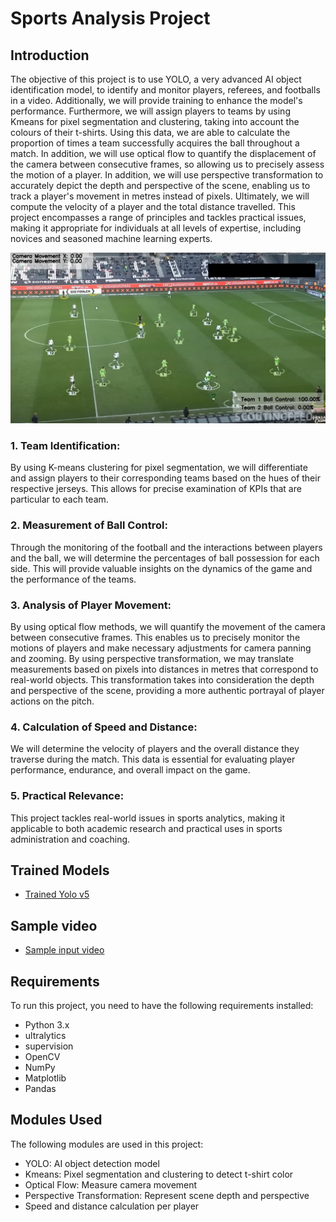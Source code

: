 # Sports Analysis Project

## Introduction
The objective of this project is to use YOLO, a very advanced AI object identification model, to identify and monitor players, referees, and footballs in a video. Additionally, we will provide training to enhance the model's performance. Furthermore, we will assign players to teams by using Kmeans for pixel segmentation and clustering, taking into account the colours of their t-shirts. Using this data, we are able to calculate the proportion of times a team successfully acquires the ball throughout a match. In addition, we will use optical flow to quantify the displacement of the camera between consecutive frames, so allowing us to precisely assess the motion of a player. In addition, we will use perspective transformation to accurately depict the depth and perspective of the scene, enabling us to track a player's movement in metres instead of pixels. Ultimately, we will compute the velocity of a player and the total distance travelled. This project encompasses a range of principles and tackles practical issues, making it appropriate for individuals at all levels of expertise, including novices and seasoned machine learning experts.


![Screenshot](output_videos/output_img.png)

### 1. Team Identification: 
By using K-means clustering for pixel segmentation, we will differentiate and assign players to their corresponding teams based on the hues of their respective jerseys. This allows for precise examination of KPIs that are particular to each team. 

### 2. Measurement of Ball Control: 
Through the monitoring of the football and the interactions between players and the ball, we will determine the percentages of ball possession for each side. This will provide valuable insights on the dynamics of the game and the performance of the teams. 
### 3. Analysis of Player Movement: 
By using optical flow methods, we will quantify the movement of the camera between consecutive frames. This enables us to precisely monitor the motions of players and make necessary adjustments for camera panning and zooming. 
By using perspective transformation, we may translate measurements based on pixels into distances in metres that correspond to real-world objects. This transformation takes into consideration the depth and perspective of the scene, providing a more authentic portrayal of player actions on the pitch.
### 4. Calculation of Speed and Distance:
We will determine the velocity of players and the overall distance they traverse during the match. This data is essential for evaluating player performance, endurance, and overall impact on the game.
### 5. Practical Relevance: 
This project tackles real-world issues in sports analytics, making it applicable to both academic research and practical uses in sports administration and coaching.

## Trained Models
- [Trained Yolo v5](https://drive.google.com/file/d/1DC2kCygbBWUKheQ_9cFziCsYVSRw6axK/view?usp=sharing)

## Sample video
-  [Sample input video](https://drive.google.com/file/d/1t6agoqggZKx6thamUuPAIdN_1zR9v9S_/view?usp=sharing)

## Requirements
To run this project, you need to have the following requirements installed:
- Python 3.x
- ultralytics
- supervision
- OpenCV
- NumPy
- Matplotlib
- Pandas

## Modules Used
The following modules are used in this project:
- YOLO: AI object detection model
- Kmeans: Pixel segmentation and clustering to detect t-shirt color
- Optical Flow: Measure camera movement
- Perspective Transformation: Represent scene depth and perspective
- Speed and distance calculation per player

